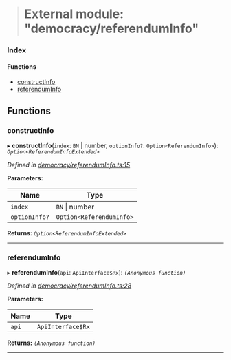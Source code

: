 > # External module: "democracy/referendumInfo"

### Index

#### Functions

* [constructInfo](_democracy_referenduminfo_.md#constructinfo)
* [referendumInfo](_democracy_referenduminfo_.md#referenduminfo)

## Functions

###  constructInfo

▸ **constructInfo**(`index`: `BN` | number, `optionInfo?`: `Option<ReferendumInfo>`): *`Option<ReferendumInfoExtended>`*

*Defined in [democracy/referendumInfo.ts:15](https://github.com/polkadot-js/api/blob/68b07eb/packages/api-derive/src/democracy/referendumInfo.ts#L15)*

**Parameters:**

Name | Type |
------ | ------ |
`index` | `BN` \| number |
`optionInfo?` | `Option<ReferendumInfo>` |

**Returns:** *`Option<ReferendumInfoExtended>`*

___

###  referendumInfo

▸ **referendumInfo**(`api`: `ApiInterface$Rx`): *`(Anonymous function)`*

*Defined in [democracy/referendumInfo.ts:28](https://github.com/polkadot-js/api/blob/68b07eb/packages/api-derive/src/democracy/referendumInfo.ts#L28)*

**Parameters:**

Name | Type |
------ | ------ |
`api` | `ApiInterface$Rx` |

**Returns:** *`(Anonymous function)`*

___